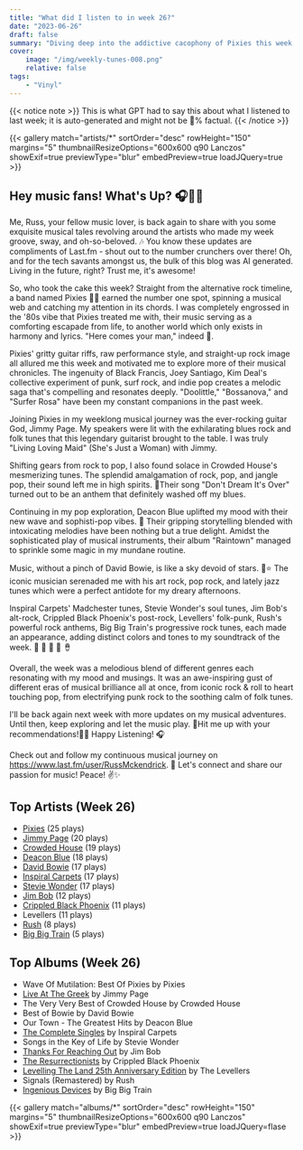 ```yaml
---
title: "What did I listen to in week 26?"
date: "2023-06-26"
draft: false
summary: "Diving deep into the addictive cacophony of Pixies this week, LastFM data reveals a personal obsession. Their rebellious rhythms topped my playlist, their undiluted energy resonating through countless repeats. This week, Pixies weren't just another band - they were a lifeline to sanity, an anthem of unparalleled solace."
cover:
    image: "/img/weekly-tunes-008.png"
    relative: false
tags:
    - "Vinyl"
---
```


{{< notice note >}}
This is what GPT had to say this about what I listened to last week; it is auto-generated and might not be 💯% factual.
{{< /notice >}}

{{< gallery match="artists/*" sortOrder="desc" rowHeight="150" margins="5" thumbnailResizeOptions="600x600 q90 Lanczos" showExif=true previewType="blur" embedPreview=true loadJQuery=true >}}

## Hey music fans! What's Up? 🎧🎵🌈

Me, Russ, your fellow music lover, is back again to share with you some exquisite musical tales revolving around the artists who made my week groove, sway, and oh-so-beloved. 🎶 You know these updates are compliments of Last.fm - shout out to the number crunchers over there! Oh, and for the tech savants amongst us, the bulk of this blog was AI generated. Living in the future, right? Trust me, it's awesome!

So, who took the cake this week? Straight from the alternative rock timeline, a band named Pixies 🥁🎸 earned the number one spot, spinning a musical web and catching my attention in its chords. I was completely engrossed in the '80s vibe that Pixies treated me with, their music serving as a comforting escapade from life, to another world which only exists in harmony and lyrics. "Here comes your man," indeed 🕺.

Pixies' gritty guitar riffs, raw performance style, and straight-up rock image all allured me this week and motivated me to explore more of their musical chronicles. The ingenuity of Black Francis, Joey Santiago, Kim Deal's collective experiment of punk, surf rock, and indie pop creates a melodic saga that's compelling and resonates deeply. "Doolittle," "Bossanova," and "Surfer Rosa" have been my constant companions in the past week.

Joining Pixies in my weeklong musical journey was the ever-rocking guitar God, Jimmy Page. My speakers were lit with the exhilarating blues rock and folk tunes that this legendary guitarist brought to the table. I was truly "Living Loving Maid" (She's Just a Woman) with Jimmy.

Shifting gears from rock to pop, I also found solace in Crowded House's mesmerizing tunes. The splendid amalgamation of rock, pop, and jangle pop, their sound left me in high spirits. 🌻Their song "Don't Dream It's Over" turned out to be an anthem that definitely washed off my blues. 

Continuing in my pop exploration, Deacon Blue uplifted my mood with their new wave and sophisti-pop vibes. 🌊 Their gripping storytelling blended with intoxicating melodies have been nothing but a true delight. Amidst the sophisticated play of musical instruments, their album "Raintown" managed to sprinkle some magic in my mundane routine.

Music, without a pinch of David Bowie, is like a sky devoid of stars. 🌙⭐ The iconic musician serenaded me with his art rock, pop rock, and lately jazz tunes which were a perfect antidote for my dreary afternoons. 

Inspiral Carpets' Madchester tunes, Stevie Wonder's soul tunes, Jim Bob's alt-rock, Crippled Black Phoenix's post-rock, Levellers' folk-punk, Rush's powerful rock anthems, Big Big Train's progressive rock tunes, each made an appearance, adding distinct colors and tones to my soundtrack of the week. 🎹 🎷 🎺 🎸 🪘 

Overall, the week was a melodious blend of different genres each resonating with my mood and musings. It was an awe-inspiring gust of different eras of musical brilliance all at once, from iconic rock & roll to heart touching pop, from electrifying punk rock to the soothing calm of folk tunes.

I'll be back again next week with more updates on my musical adventures. Until then, keep exploring and let the music play. 🎵Hit me up with your recommendations!👩‍🎤 Happy Listening! 🎧

Check out and follow my continuous musical journey on https://www.last.fm/user/RussMckendrick. 🚀 Let's connect and share our passion for music! Peace! ✌️✨

## Top Artists (Week 26)

- [Pixies](https://www.mckendrick.rocks/artist/pixies/) (25 plays)
- [Jimmy Page](https://www.mckendrick.rocks/artist/jimmy-page/) (20 plays)
- [Crowded House](https://www.mckendrick.rocks/artist/crowded-house/) (19 plays)
- [Deacon Blue](https://www.mckendrick.rocks/artist/deacon-blue/) (18 plays)
- [David Bowie](https://www.mckendrick.rocks/artist/david-bowie/) (17 plays)
- [Inspiral Carpets](https://www.mckendrick.rocks/artist/inspiral-carpets/) (17 plays)
- [Stevie Wonder](https://www.mckendrick.rocks/artist/stevie-wonder/) (17 plays)
- [Jim Bob](https://www.mckendrick.rocks/artist/jim-bob/) (12 plays)
- [Crippled Black Phoenix](https://www.mckendrick.rocks/artist/crippled-black-phoenix/) (11 plays)
- Levellers (11 plays)
- [Rush](https://www.mckendrick.rocks/artist/rush/) (8 plays)
- [Big Big Train](https://www.mckendrick.rocks/artist/big-big-train/) (5 plays)


## Top Albums (Week 26)

- Wave Of Mutilation: Best Of Pixies by Pixies
- [Live At The Greek](https://www.mckendrick.rocks/albums/live-at-the-greek-5029933/) by Jimmy Page
- The Very Very Best of Crowded House by Crowded House
- Best of Bowie by David Bowie
- Our Town - The Greatest Hits by Deacon Blue
- [The Complete Singles](https://www.mckendrick.rocks/albums/the-complete-singles-26454110/) by Inspiral Carpets
- Songs in the Key of Life by Stevie Wonder
- [Thanks For Reaching Out](https://www.mckendrick.rocks/albums/thanks-for-reaching-out-27546843/) by Jim Bob
- [The Resurrectionists](https://www.mckendrick.rocks/albums/the-resurrectionists-13562698/) by Crippled Black Phoenix
- [Levelling The Land 25th Anniversary Edition](https://www.mckendrick.rocks/albums/levelling-the-land-25th-anniversary-edition-9365189/) by The Levellers
- Signals (Remastered) by Rush
- [Ingenious Devices](https://www.mckendrick.rocks/albums/ingenious-devices-27528075/) by Big Big Train


{{< gallery match="albums/*" sortOrder="desc" rowHeight="150" margins="5" thumbnailResizeOptions="600x600 q90 Lanczos" showExif=true previewType="blur" embedPreview=true loadJQuery=flase >}}